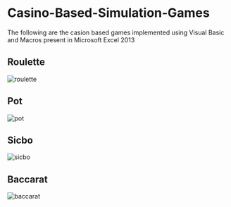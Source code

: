 # Casino-Based-Simulation-Games
The following are the casion based games implemented using Visual Basic and Macros present in Microsoft Excel 2013

## Roulette
![roulette](https://user-images.githubusercontent.com/28175383/40280542-aae09878-5c72-11e8-9dce-442ce1c7219d.png)

## Pot
![pot](https://user-images.githubusercontent.com/28175383/40280541-aaaffdf8-5c72-11e8-996a-3df6ef04049b.png)

## Sicbo
![sicbo](https://user-images.githubusercontent.com/28175383/40280543-ab108c4a-5c72-11e8-818a-22de4d7374c3.png)

## Baccarat
![baccarat](https://user-images.githubusercontent.com/28175383/40280540-aa7fb83c-5c72-11e8-8406-7b02842f3434.png)
